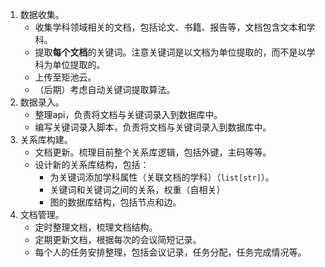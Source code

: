 1. 数据收集。
    - 收集学科领域相关的文档，包括论文、书籍、报告等，文档包含文本和学科。
    - 提取**每个文档**的关键词。注意关键词是以文档为单位提取的，而不是以学科为单位提取的。
    - 上传至矩池云。
    - （后期）考虑自动关键词提取算法。
2. 数据录入。
    - 整理api，负责将文档与关键词录入到数据库中。
    - 编写关键词录入脚本，负责将文档与关键词录入到数据库中。
3. 关系库构建。
    - 文档更新。梳理目前整个关系库逻辑，包括外键，主码等等。
    - 设计新的关系库结构，包括：
        - 为关键词添加学科属性（关联文档的学科）（`list[str]`）。
        - 关键词和关键词之间的关系，权重（自相关）
        - 图的数据库结构，包括节点和边。
4. 文档管理。
    - 定时整理文档，梳理文档结构。
    - 定期更新文档，根据每次的会议简短记录。
    - 每个人的任务安排整理，包括会议记录，任务分配，任务完成情况等。
